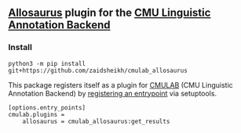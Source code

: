 ## [Allosaurus](https://github.com/xinjli/allosaurus/) plugin for the [CMU Linguistic Annotation Backend](https://github.com/neulab/cmulab/)

### Install

```
python3 -m pip install git+https://github.com/zaidsheikh/cmulab_allosaurus
```

This package registers itself as a plugin for [CMULAB](https://github.com/neulab/cmulab/) (CMU Linguistic Annotation Backend) by [registering an entrypoint](https://setuptools.pypa.io/en/latest/userguide/entry_point.html#dynamic-discovery-of-services-and-plugins) via setuptools.

```
[options.entry_points]
cmulab.plugins =
    allosaurus = cmulab_allosaurus:get_results
```
